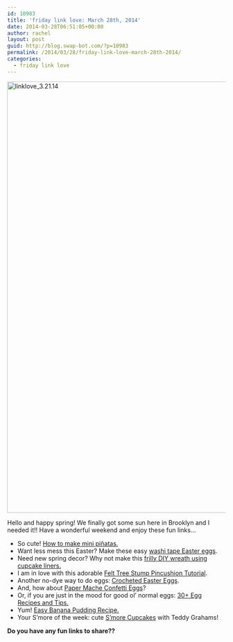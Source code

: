 ```yaml
---
id: 10983
title: 'friday link love: March 28th, 2014'
date: 2014-03-28T06:51:05+00:00
author: rachel
layout: post
guid: http://blog.swap-bot.com/?p=10983
permalink: /2014/03/28/friday-link-love-march-28th-2014/
categories:
  - friday link love
---
```

[<img src="http://blog.swap-bot.com/wp-content/uploads/2014/03/linklove_3.21.14.jpg" alt="linklove_3.21.14" width="600" height="992" class="alignnone size-full wp-image-10984" />](http://blog.swap-bot.com/wp-content/uploads/2014/03/linklove_3.21.14.jpg)

Hello and happy spring! We finally got some sun here in Brooklyn and I needed it!! Have a wonderful weekend and enjoy these fun links&#8230;

  * So cute! [How to make mini piñatas.](http://littleinspiration.com/2014/03/how-to-make-mini-pinatas.html)
  * Want less mess this Easter? Make these easy [washi tape Easter eggs](http://www.bhg.com/holidays/easter/eggs/pretty-no-dye-easter-eggs/?socsrc=bhgpin032114washitapeeastereggs&crlt.pid=camp.wiu2trr0TsGH).
  * Need new spring decor? Why not make this [frilly DIY wreath using cupcake liners.](http://www.the36thavenue.com/2014/03/diy-banner-wreath-tutorial.html)
  * I am in love with this adorable [Felt Tree Stump Pincushion Tutorial](http://bugsandfishes.blogspot.com/2014/02/guest-post-felt-tree-stump-pincushion.html).
  * Another no-dye way to do eggs: [Crocheted Easter Eggs](http://www.petalstopicots.com/2012/03/crocheted-easter-eggs-pattern/).
  * And, how about [Paper Mache Confetti Eggs](http://www.henryhappened.com/diyconfetti-eggs.html)?
  * Or, if you are just in the mood for good ol&#8217; normal eggs: [30+ Egg Recipes and Tips.](http://homestead-honey.com/2014/03/17/35-recipes-and-tips-celebrating-the-egg-and-a-giveaway/)
  * Yum! [Easy Banana Pudding Recipe.](http://www.number-2-pencil.com/2014/03/19/easy-banana-pudding-recipe/)
  * Your S&#8217;more of the week: cute [S&#8217;more Cupcakes](http://princesspinkygirl.com/smore-cupcakes/2) with Teddy Grahams!

**Do you have any fun links to share??**